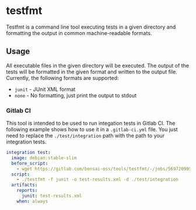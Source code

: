 # testfmt

Testfmt is a command line tool executing tests in a given directory and formatting the output in common machine-readable formats.

## Usage

All executable files in the given directory will be executed. The output of the tests will be formatted in the given format and written to the output file.
Currently, the following formats are supported:
  - `junit` - JUnit XML format
  - `none` - No formatting, just print the output to stdout

### Gitlab CI

This tool is intended to be used to run integation tests in Gitlab CI. The following example shows how to use it in a `.gitlab-ci.yml` file.
You just need to replace the `./test/integration` path with the path to your integration tests.

```yaml
integration test:
  image: debian:stable-slim
  before_script:
    - wget https://gitlab.com/bonsai-oss/tools/testfmt/-/jobs/5697209953/artifacts/raw/build/testfmt-darwin-amd64 -O testfmt && chmod +x testfmt
  script:
    - ./testfmt -f junit -o test-results.xml -d ./test/integration
  artifacts:
    reports:
      junit: test-results.xml
    when: always
```